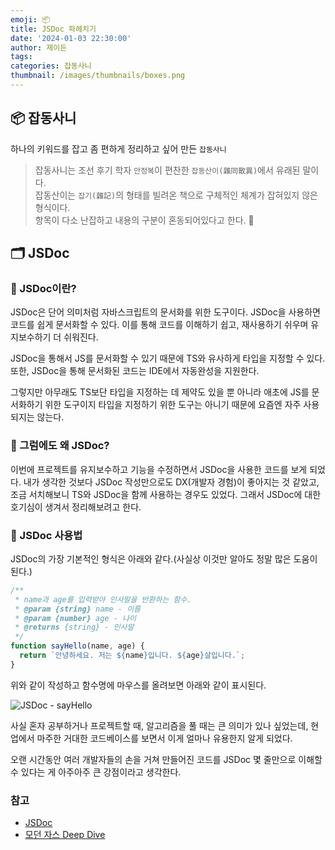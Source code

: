 ```yaml
---
emoji: 📦
title: JSDoc 파헤치기
date: '2024-01-03 22:30:00'
author: 제이든
tags:
categories: 잡동사니
thumbnail: /images/thumbnails/boxes.png
---
```


## 📦 잡동사니

하나의 키워드를 잡고 좀 편하게 정리하고 싶어 만든 `잡동사니`<br/>

> 잡동사니는 조선 후기 학자 `안정복`이 편찬한 `잡동산이(雜同散異)`에서 유래된 말이다.<br/>
> 잡동산이는 `잡기(雜記)`의 형태를 빌려온 책으로 구체적인 체계가 잡혀있지 않은 형식이다.<br/>
> 항목이 다소 난잡하고 내용의 구분이 혼동되어있다고 한다. 🤣

## 🗂️ JSDoc

### 📖 JSDoc이란?

JSDoc은 단어 의미처럼 자바스크립트의 문서화를 위한 도구이다. JSDoc을 사용하면 코드를 쉽게 문서화할 수 있다. 이를 통해 코드를 이해하기 쉽고, 재사용하기 쉬우며 유지보수하기 더 쉬워진다.

JSDoc을 통해서 JS를 문서화할 수 있기 때문에 TS와 유사하게 타입을 지정할 수 있다. 또한, JSDoc을 통해 문서화된 코드는 IDE에서 자동완성을 지원한다.

그렇지만 아무래도 TS보단 타입을 지정하는 데 제약도 있을 뿐 아니라 애초에 JS를 문서화하기 위한 도구이지 타입을 지정하기 위한 도구는 아니기 때문에 요즘엔 자주 사용되지는 않는다.

### 📖 그럼에도 왜 JSDoc?

이번에 프로젝트를 유지보수하고 기능을 수정하면서 JSDoc을 사용한 코드를 보게 되었다. 내가 생각한 것보다 JSDoc 작성만으로도 DX(개발자 경험)이 좋아지는 것 같았고, 조금 서치해보니 TS와 JSDoc을 함께 사용하는 경우도 있었다. 그래서 JSDoc에 대한 호기심이 생겨서 정리해보려고 한다.

### 📖 JSDoc 사용법

JSDoc의 가장 기본적인 형식은 아래와 같다.(사실상 이것만 알아도 정말 많은 도움이 된다.)

```js
/**
 * name과 age를 입력받아 인사말을 반환하는 함수.
 * @param {string} name - 이름
 * @param {number} age - 나이
 * @returns {string} - 인사말
 */
function sayHello(name, age) {
  return `안녕하세요. 저는 ${name}입니다. ${age}살입니다.`;
}
```

위와 같이 작성하고 함수명에 마우스를 올려보면 아래와 같이 표시된다.

![JSDoc - sayHello](/images/posts/from-time-to-time/oddments/jsdoc/1.png)

사실 혼자 공부하거나 프로젝트할 때, 알고리즘을 풀 때는 큰 의미가 있나 싶었는데, 현업에서 마주한 거대한 코드베이스를 보면서 이게 얼마나 유용한지 알게 되었다.

오랜 시간동안 여러 개발자들의 손을 거쳐 만들어진 코드를 JSDoc 몇 줄만으로 이해할 수 있다는 게 아주아주 큰 강점이라고 생각한다.

<!-- 240122(월) 여기까지 작성 -->
<!-- @type 태그로 타스처럼 쓰는 방법 작성하기 -->
<!-- @typedef 태그 작성하기 -->

### 참고

- [JSDoc](https://jsdoc.app/)
- [모던 자스 Deep Dive](https://poiemaweb.com/jsdoc-type-hint)

```toc

```
